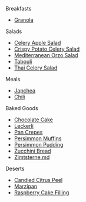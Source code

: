 Breakfasts

- [Granola](./granola.md)

Salads

- [Celery Apple Salad](./celery-apple-salad.md)
- [Crispy Potato Celery Salad](./crispy-potato-celery-salad.md)
- [Mediterranean Orzo Salad](./mediterranean-orzo-salad.md)
- [Tabouli](./tabouli.md)
- [Thai Celery Salad](./thai-celery-salad.md)

Meals

- [Japchea](./japchae.md)
- [Chili](./chili.md)

Baked Goods

- [Chocolate Cake](./chocolate-cake.md)
- [Leckerli](./leckerli.md)
- [Pan Crepes](./pan-crepes.md)
- [Persimmon Muffins](./persimmon-pudding-vegan.md)
- [Persimmon Pudding](./persimmon-pudding.md)
- [Zucchini Bread](./zucchini-bread.md)
- [Zimtsterne.md](./zimtsterne.md)

Deserts

- [Candied Citrus Peel](./candied-citrus-peel.md)
- [Marzipan](./marzipan.md)
- [Raspberry Cake Filling](./raspberry-cake-filling.md)
